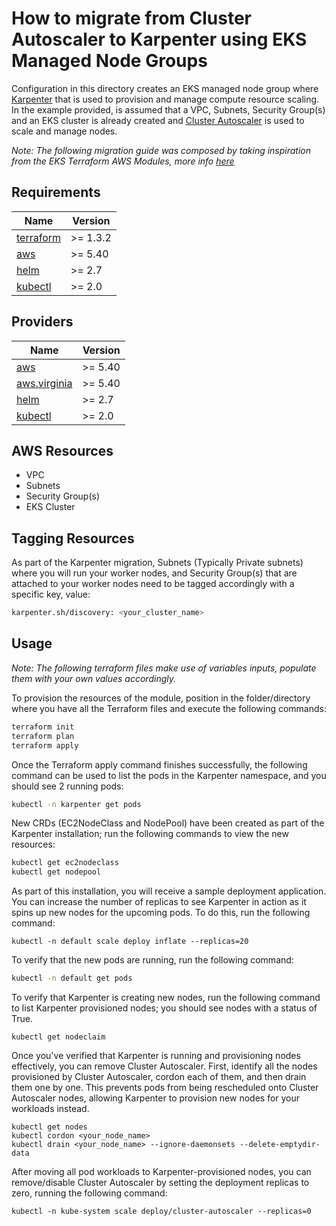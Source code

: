 # How to migrate from Cluster Autoscaler to Karpenter using EKS Managed Node Groups

Configuration in this directory creates an EKS managed node group where [Karpenter](https://karpenter.sh/) that is used to provision and manage compute resource scaling. In the example provided, is assumed that a VPC, Subnets, Security Group(s) and an EKS cluster is already created and [Cluster Autoscaler](https://github.com/kubernetes/autoscaler/tree/master/cluster-autoscaler) is used to scale and manage nodes.

*Note: The following migration guide was composed by taking inspiration from the EKS Terraform AWS Modules, more info [here](https://registry.terraform.io/modules/terraform-aws-modules/eks/aws/20.14.0)*
## Requirements

| Name | Version |
|------|---------|
| <a name="requirement_terraform"></a> [terraform](#requirement\_terraform) | >= 1.3.2 |
| <a name="requirement_aws"></a> [aws](#requirement\_aws) | >= 5.40 |
| <a name="requirement_helm"></a> [helm](#requirement\_helm) | >= 2.7 |
| <a name="requirement_kubectl"></a> [kubectl](#requirement\_kubectl) | >= 2.0 |

## Providers

| Name | Version |
|------|---------|
| <a name="provider_aws"></a> [aws](#provider\_aws) | >= 5.40 |
| <a name="provider_aws.virginia"></a> [aws.virginia](#provider\_aws.virginia) | >= 5.40 |
| <a name="provider_helm"></a> [helm](#provider\_helm) | >= 2.7 |
| <a name="provider_kubectl"></a> [kubectl](#provider\_kubectl) | >= 2.0 |

## AWS Resources
- VPC
- Subnets
- Security Group(s)
- EKS Cluster

## Tagging Resources

As part of the Karpenter migration, Subnets (Typically Private subnets) where you will run your worker nodes, and Security Group(s) that are attached to your worker nodes need to be tagged accordingly with a specific key, value:

```bash
karpenter.sh/discovery: <your_cluster_name>
```

## Usage

*Note: The following terraform files make use of variables inputs, populate them with your own values accordingly.*

To provision the resources of the module, position in the folder/directory where you have all the Terraform files and execute the following commands:

```bash
terraform init
terraform plan
terraform apply
```

Once the Terraform apply command finishes successfully, the following command can be used to list the pods in the Karpenter namespace, and you should see 2 running pods:

```bash
kubectl -n karpenter get pods
```

New CRDs (EC2NodeClass and NodePool) have been created as part of the Karpenter installation; run the following commands to view the new resources:

```bash
kubectl get ec2nodeclass
kubectl get nodepool
```

As part of this installation, you will receive a sample deployment application. You can increase the number of replicas to see Karpenter in action as it spins up new nodes for the upcoming pods. To do this, run the following command:

```text
kubectl -n default scale deploy inflate --replicas=20
```

To verify that the new pods are running, run the following command:

```sh
kubectl -n default get pods
```

To verify that Karpenter is creating new nodes, run the following command to list Karpenter provisioned nodes; you should see nodes with a status of True.

```text
kubectl get nodeclaim
```

Once you've verified that Karpenter is running and provisioning nodes effectively, you can remove Cluster Autoscaler. First, identify all the nodes provisioned by Cluster Autoscaler, cordon each of them, and then drain them one by one. This prevents pods from being rescheduled onto Cluster Autoscaler nodes, allowing Karpenter to provision new nodes for your workloads instead.

```text
kubectl get nodes
kubectl cordon <your_node_name>
kubectl drain <your_node_name> --ignore-daemonsets --delete-emptydir-data
```

After moving all pod workloads to Karpenter-provisioned nodes, you can remove/disable Cluster Autoscaler by setting the deployment replicas to zero, running the following command:

```text
kubectl -n kube-system scale deploy/cluster-autoscaler --replicas=0
```